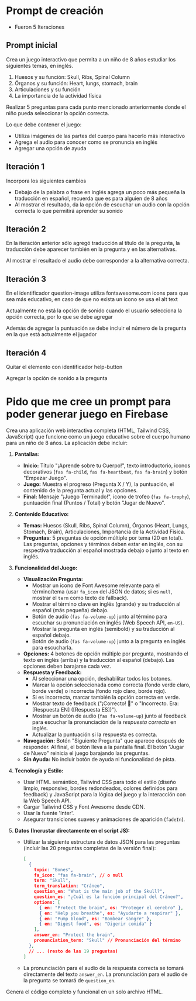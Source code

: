# Prompt de creación

- Fueron 5 Iteraciones

## Prompt inicial
Crea un juego interactivo que permita a un niño de 8 años estudiar los siguientes temas, en inglés.

1. Huesos y su función: Skull, Ribs, Spinal Column
2. Órganos y su función: Heart, lungs, stomach, brain
3. Articulaciones y su función
4. La importancia de la actividad física 

Realizar 5 preguntas para cada punto mencionado anteriormente donde el niño pueda seleccionar la opción correcta.

Lo que debe contener el juego:
- Utiliza imágenes de las partes del cuerpo para hacerlo más interactivo 
- Agrega el audio para conocer como se pronuncia en inglés
- Agregar una opción de ayuda



## Iteración 1

Incorpora los siguientes cambios
- Debajo de la palabra o frase en inglés agrega un poco más pequeña la traducción en español, recuerda que es para alguien de 8 años
- Al mostrar el resultado, da la opción de escuchar un audio con la opción correcta lo que permitirá aprender su sonido

## Iteración 2

En la iteración anterior sólo agregó traducción al título de la pregunta, la traducción debe aparecer también en la pregunta y en las alternativas.

Al mostrar el resultado el audio debe corresponder a la alternativa correcta.

## Iteración 3

En el identificador question-image utiliza fontawesome.com icons para que sea más educativo, en caso de que no exista un icono se usa el alt text

Actualmente no está la opción de sonido cuando el usuario selecciona la opción correcta, por lo que se debe agregar

Además de agregar la puntuación se debe incluir el número de la pregunta en la que está actualmente el jugador

## Iteración 4

Quitar el elemento con identificador help-button

Agregar la opción de sonido a la pregunta

# Pido que me cree un prompt para poder generar juego en Firebase


Crea una aplicación web interactiva completa (HTML, Tailwind CSS, JavaScript) que funcione como un juego educativo sobre el cuerpo humano para un niño de 8 años. La aplicación debe incluir:

1.  **Pantallas:**
    * **Inicio:** Título "¡Aprende sobre tu Cuerpo!", texto introductorio, iconos decorativos (`fas fa-child`, `fas fa-heartbeat`, `fas fa-brain`) y botón "Empezar Juego".
    * **Juego:** Muestra el progreso (Pregunta X / Y), la puntuación, el contenido de la pregunta actual y las opciones.
    * **Final:** Mensaje "¡Juego Terminado!", icono de trofeo (`fas fa-trophy`), puntuación final (Puntos / Total) y botón "Jugar de Nuevo".

2.  **Contenido Educativo:**
    * **Temas:** Huesos (Skull, Ribs, Spinal Column), Órganos (Heart, Lungs, Stomach, Brain), Articulaciones, Importancia de la Actividad Física.
    * **Preguntas:** 5 preguntas de opción múltiple por tema (20 en total). Las preguntas, opciones y términos deben estar en inglés, con su respectiva traducción al español mostrada debajo o junto al texto en inglés.

3.  **Funcionalidad del Juego:**
    * **Visualización Pregunta:**
        * Mostrar un icono de Font Awesome relevante para el término/tema (usar `fa_icon` del JSON de datos; si es `null`, mostrar el `term` como texto de fallback).
        * Mostrar el término clave en inglés (grande) y su traducción al español (más pequeña) debajo.
        * Botón de audio (`fas fa-volume-up`) junto al término para escuchar su pronunciación en inglés (Web Speech API, `en-US`).
        * Mostrar la pregunta en inglés (semibold) y su traducción al español debajo.
        * Botón de audio (`fas fa-volume-up`) junto a la pregunta en inglés para escucharla.
    * **Opciones:** 4 botones de opción múltiple por pregunta, mostrando el texto en inglés (arriba) y la traducción al español (debajo). Las opciones deben barajarse cada vez.
    * **Respuesta y Feedback:**
        * Al seleccionar una opción, deshabilitar todos los botones.
        * Marcar la opción seleccionada como correcta (fondo verde claro, borde verde) o incorrecta (fondo rojo claro, borde rojo).
        * Si es incorrecta, marcar también la opción correcta en verde.
        * Mostrar texto de feedback ("¡Correcto! 🎉" o "Incorrecto. Era: [Respuesta EN] ([Respuesta ES])").
        * Mostrar un botón de audio (`fas fa-volume-up`) junto al feedback para escuchar la pronunciación de la *respuesta correcta* en inglés.
        * Actualizar la puntuación si la respuesta es correcta.
    * **Navegación:** Botón "Siguiente Pregunta" que aparece después de responder. Al final, el botón lleva a la pantalla final. El botón "Jugar de Nuevo" reinicia el juego barajando las preguntas.
    * **Sin Ayuda:** No incluir botón de ayuda ni funcionalidad de pista.

4.  **Tecnología y Estilo:**
    * Usar HTML semántico, Tailwind CSS para todo el estilo (diseño limpio, responsivo, bordes redondeados, colores definidos para feedback) y JavaScript para la lógica del juego y la interacción con la Web Speech API.
    * Cargar Tailwind CSS y Font Awesome desde CDN.
    * Usar la fuente 'Inter'.
    * Asegurar transiciones suaves y animaciones de aparición (`fadeIn`).

5.  **Datos (Incrustar directamente en el script JS):**
    * Utilizar la siguiente estructura de datos JSON para las preguntas (incluir las 20 preguntas completas de la versión final):
        ```json
        [
          {
            topic: "Bones",
            fa_icon: "fas fa-brain", // o null
            term: "Skull",
            term_translation: "Cráneo",
            question_en: "What is the main job of the Skull?",
            question_es: "¿Cuál es la función principal del Cráneo?",
            options: [
              { en: "Protect the brain", es: "Proteger el cerebro" },
              { en: "Help you breathe", es: "Ayudarte a respirar" },
              { en: "Pump blood", es: "Bombear sangre" },
              { en: "Digest food", es: "Digerir comida" }
            ],
            answer_en: "Protect the brain",
            pronunciation_term: "Skull" // Pronunciación del término
          },
          // ... (resto de las 19 preguntas)
        ]
        ```
    * La pronunciación para el audio de la respuesta correcta se tomará directamente del texto `answer_en`. La pronunciación para el audio de la pregunta se tomará de `question_en`.

Genera el código completo y funcional en un solo archivo HTML.